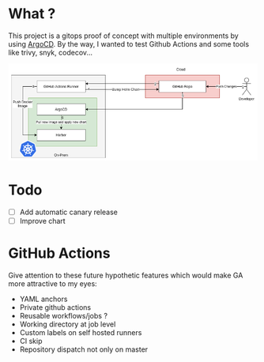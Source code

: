 # What ?
This project is a gitops proof of concept with multiple environments by using [ArgoCD](https://github.com/argoproj/argo-cd). 
By the way, I wanted to test Github Actions and some tools like trivy, snyk, codecov...

![Architecture](./resources/gitops-poc.png)

# Todo
- [ ] Add automatic canary release
- [ ] Improve chart

# GitHub Actions
Give attention to these future hypothetic features which would make GA more attractive to my eyes:
* YAML anchors
* Private github actions
* Reusable workflows/jobs ?
* Working directory at job level
* Custom labels on self hosted runners
* CI skip
* Repository dispatch not only on master